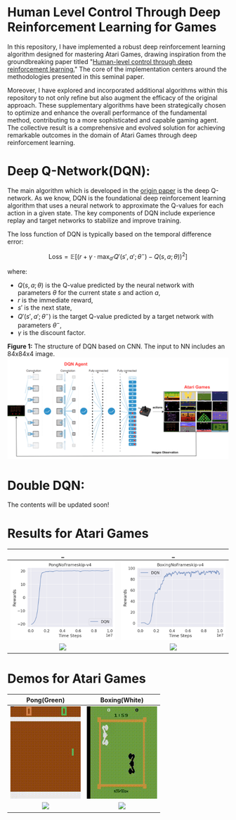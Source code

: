 # Human Level Control Through Deep Reinforcement Learning for Games
In this repository, I have implemented a robust deep reinforcement learning algorithm designed for mastering Atari Games, drawing inspiration from the groundbreaking paper titled "[Human-level control through deep reinforcement learning.](https://www.nature.com/articles/nature14236)" The core of the implementation centers around the methodologies presented in this seminal paper.

Moreover, I have explored and incorporated additional algorithms within this repository to not only refine but also augment the efficacy of the original approach. These supplementary algorithms have been strategically chosen to optimize and enhance the overall performance of the fundamental method, contributing to a more sophisticated and capable gaming agent. The collective result is a comprehensive and evolved solution for achieving remarkable outcomes in the domain of Atari Games through deep reinforcement learning.

# Deep Q-Network(DQN):
The main algorithm which is developed in the [origin paper](https://www.nature.com/articles/nature14236) is the deep Q-network. As we know, DQN is the foundational deep reinforcement learning algorithm that uses a neural network to approximate the Q-values for each action in a given state. The key components of DQN include experience replay and target networks to stabilize and improve training. 

The loss function of DQN is typically based on the temporal difference error:

$$ \text{Loss} = \mathbb{E}\left[\left(r + \gamma \cdot \max_{a'} Q'(s', a'; \theta^-) - Q(s, a; \theta)\right)^2\right] $$

where:
- $Q(s, a; \theta)$ is the Q-value predicted by the neural network with parameters $\theta$ for the current state $s$ and action $a$,
- $r$ is the immediate reward,
- $s'$ is the next state,
- $Q'(s', a'; \theta^-)$ is the target Q-value predicted by a target network with parameters $\theta^-$,
- $\gamma$ is the discount factor.

  
**Figure 1:** The structure of DQN based on CNN. The input to NN includes an 84x84x4 image.
![Local Image](Figures/DQNforAtari.png)


# Double DQN:

The contents will be updated soon!

# Results for Atari Games
|_|_|
|:---:|:---:|
![](Figures/DQN/PongNoFrameskip-v4.png)| ![](Figures/DQN/BoxingNoFrameskip-v4.png)|
![](Figures/FetchPickAndPlace-v2.png)| ![](Figures/FetchSlide-v2.png)|

# Demos for Atari Games
|Pong(Green)|Boxing(White)|
|:---:|:---:|
![](Videos/PongNoFrameskip-v4.gif)| ![](Videos/BoxingNoFrameskip-v4.gif)|
![](Figures/FetchPickAndPlace-v2.png)| ![](Figures/FetchSlide-v2.png)|
